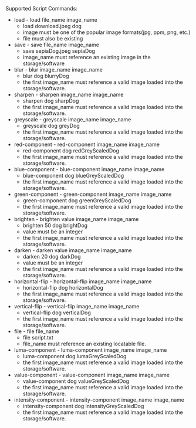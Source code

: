 Supported Script Commands:

- load - load file_name image_name
  - load download.jpeg dog 
  - image must be one of the popular image formats(jpg, ppm, png, etc.)
  - file must also be existing
- save - save file_name image_name
  - save sepiaDog.jpeg sepiaDog
  - image_name must reference an existing image in the storage/software
- blur - blur image_name image_name
  - blur dog blurryDog
  - the first image_name must reference a valid image loaded into the storage/software.
- sharpen - sharpen image_name image_name
  - sharpen dog sharpDog
  - the first image_name must reference a valid image loaded into the storage/software.
- greyscale - greyscale image_name image_name
  - greyscale dog greyDog
  - the first image_name must reference a valid image loaded into the storage/software.
- red-component - red-component image_name image_name
  - red-component dog redGreyScaledDog
  - the first image_name must reference a valid image loaded into the storage/software.
- blue-component - blue-component image_name image_name
  - blue-component dog blueGreyScaledDog
  - the first image_name must reference a valid image loaded into the storage/software.
- green-component - green-component image_name image_name
  - green-component dog greenGreyScaledDog
  - the first image_name must reference a valid image loaded into the storage/software.
- brighten - brighten value image_name image_name
  - brighten 50 dog brightDog
  - value must be an integer
  - the first image_name must reference a valid image loaded into the storage/software.
- darken - darken value image_name image_name
  - darken 20 dog darkDog
  - value must be an integer
  - the first image_name must reference a valid image loaded into the storage/software.
- horizontal-flip - horizontal-flip image_name image_name
  - horizontal-flip dog horizontalDog
  - the first image_name must reference a valid image loaded into the storage/software.
- vertical-flip - vertical-flip image_name image_name
  - vertical-flip dog verticalDog
  - the first image_name must reference a valid image loaded into the storage/software.
- file - file file_name
  - file script.txt
  - file_name must reference an existing locatable file.
- luma-component - luma-component image_name image_name
  - luma-component dog lumaGreyScaledDog
  - the first image_name must reference a valid image loaded into the storage/software.
- value-component - value-component image_name image_name
  - value-component dog valueGreyScaledDog
  - the first image_name must reference a valid image loaded into the storage/software.
- intensity-component - intensity-component image_name image_name
  - intensity-component dog intensityGreyScaledDog
  - the first image_name must reference a valid image loaded into the storage/software.